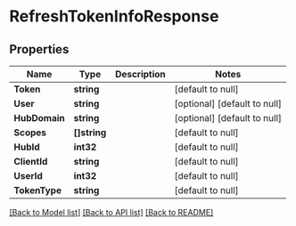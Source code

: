 # RefreshTokenInfoResponse

## Properties
Name | Type | Description | Notes
------------ | ------------- | ------------- | -------------
**Token** | **string** |  | [default to null]
**User** | **string** |  | [optional] [default to null]
**HubDomain** | **string** |  | [optional] [default to null]
**Scopes** | **[]string** |  | [default to null]
**HubId** | **int32** |  | [default to null]
**ClientId** | **string** |  | [default to null]
**UserId** | **int32** |  | [default to null]
**TokenType** | **string** |  | [default to null]

[[Back to Model list]](../README.md#documentation-for-models) [[Back to API list]](../README.md#documentation-for-api-endpoints) [[Back to README]](../README.md)

